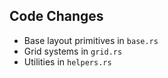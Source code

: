 ## Code Changes

- Base layout primitives in `base.rs`
- Grid systems in `grid.rs`
- Utilities in `helpers.rs`

